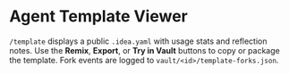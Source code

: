 # Agent Template Viewer

`/template` displays a public `.idea.yaml` with usage stats and reflection notes.
Use the **Remix**, **Export**, or **Try in Vault** buttons to copy or package the template.
Fork events are logged to `vault/<id>/template-forks.json`.
